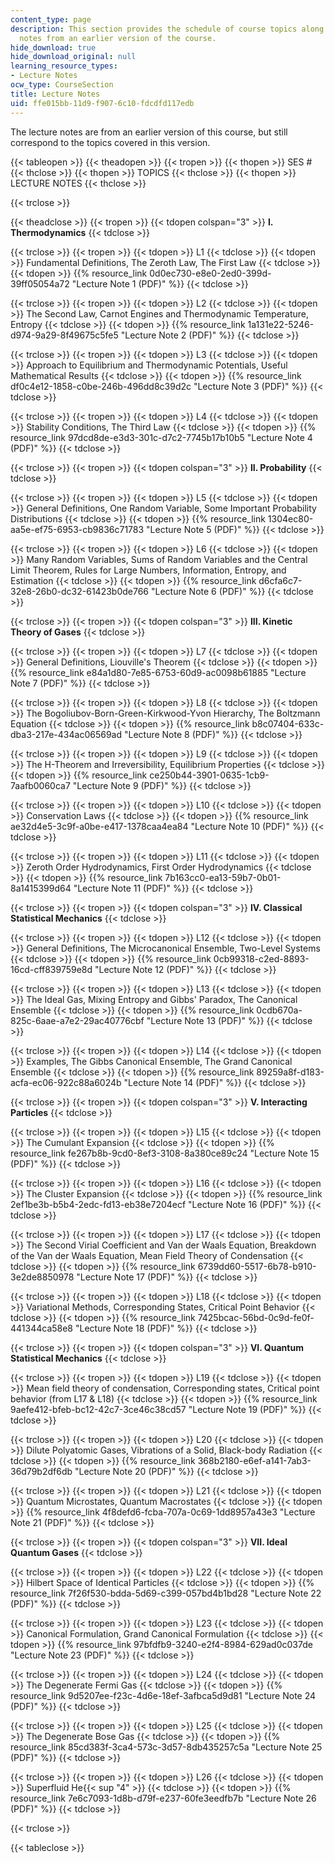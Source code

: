 ```yaml
---
content_type: page
description: This section provides the schedule of course topics along with lecture
  notes from an earlier version of the course.
hide_download: true
hide_download_original: null
learning_resource_types:
- Lecture Notes
ocw_type: CourseSection
title: Lecture Notes
uid: ffe015bb-11d9-f907-6c10-fdcdfd117edb
---
```


The lecture notes are from an earlier version of this course, but still correspond to the topics covered in this version.

{{< tableopen >}}
{{< theadopen >}}
{{< tropen >}}
{{< thopen >}}
SES #
{{< thclose >}}
{{< thopen >}}
TOPICS
{{< thclose >}}
{{< thopen >}}
LECTURE NOTES
{{< thclose >}}

{{< trclose >}}

{{< theadclose >}}
{{< tropen >}}
{{< tdopen colspan="3" >}}
**I. Thermodynamics**
{{< tdclose >}}

{{< trclose >}}
{{< tropen >}}
{{< tdopen >}}
L1
{{< tdclose >}}
{{< tdopen >}}
Fundamental Definitions, The Zeroth Law, The First Law
{{< tdclose >}}
{{< tdopen >}}
{{% resource_link 0d0ec730-e8e0-2ed0-399d-39ff05054a72 "Lecture Note 1 (PDF)" %}}
{{< tdclose >}}

{{< trclose >}}
{{< tropen >}}
{{< tdopen >}}
L2
{{< tdclose >}}
{{< tdopen >}}
The Second Law, Carnot Engines and Thermodynamic Temperature, Entropy
{{< tdclose >}}
{{< tdopen >}}
{{% resource_link 1a131e22-5246-d974-9a29-8f49675c5fe5 "Lecture Note 2 (PDF)" %}}
{{< tdclose >}}

{{< trclose >}}
{{< tropen >}}
{{< tdopen >}}
L3
{{< tdclose >}}
{{< tdopen >}}
Approach to Equilibrium and Thermodynamic Potentials, Useful Mathematical Results
{{< tdclose >}}
{{< tdopen >}}
{{% resource_link df0c4e12-1858-c0be-246b-496dd8c39d2c "Lecture Note 3 (PDF)" %}}
{{< tdclose >}}

{{< trclose >}}
{{< tropen >}}
{{< tdopen >}}
L4
{{< tdclose >}}
{{< tdopen >}}
Stability Conditions, The Third Law
{{< tdclose >}}
{{< tdopen >}}
{{% resource_link 97dcd8de-e3d3-301c-d7c2-7745b17b10b5 "Lecture Note 4 (PDF)" %}}
{{< tdclose >}}

{{< trclose >}}
{{< tropen >}}
{{< tdopen colspan="3" >}}
**II. Probability**
{{< tdclose >}}

{{< trclose >}}
{{< tropen >}}
{{< tdopen >}}
L5
{{< tdclose >}}
{{< tdopen >}}
General Definitions, One Random Variable, Some Important Probability Distributions
{{< tdclose >}}
{{< tdopen >}}
{{% resource_link 1304ec80-aa5e-ef75-6953-cb9836c71783 "Lecture Note 5 (PDF)" %}}
{{< tdclose >}}

{{< trclose >}}
{{< tropen >}}
{{< tdopen >}}
L6
{{< tdclose >}}
{{< tdopen >}}
Many Random Variables, Sums of Random Variables and the Central Limit Theorem, Rules for Large Numbers, Information, Entropy, and Estimation
{{< tdclose >}}
{{< tdopen >}}
{{% resource_link d6cfa6c7-32e8-26b0-dc32-61423b0de766 "Lecture Note 6 (PDF)" %}}
{{< tdclose >}}

{{< trclose >}}
{{< tropen >}}
{{< tdopen colspan="3" >}}
**III. Kinetic Theory of Gases**
{{< tdclose >}}

{{< trclose >}}
{{< tropen >}}
{{< tdopen >}}
L7
{{< tdclose >}}
{{< tdopen >}}
General Definitions, Liouville's Theorem
{{< tdclose >}}
{{< tdopen >}}
{{% resource_link e84a1d80-7e85-6753-60d9-ac0098b61885 "Lecture Note 7 (PDF)" %}}
{{< tdclose >}}

{{< trclose >}}
{{< tropen >}}
{{< tdopen >}}
L8
{{< tdclose >}}
{{< tdopen >}}
The Bogoliubov-Born-Green-Kirkwood-Yvon Hierarchy, The Boltzmann Equation
{{< tdclose >}}
{{< tdopen >}}
{{% resource_link b8c07404-633c-dba3-217e-434ac06569ad "Lecture Note 8 (PDF)" %}}
{{< tdclose >}}

{{< trclose >}}
{{< tropen >}}
{{< tdopen >}}
L9
{{< tdclose >}}
{{< tdopen >}}
The H-Theorem and Irreversibility, Equilibrium Properties
{{< tdclose >}}
{{< tdopen >}}
{{% resource_link ce250b44-3901-0635-1cb9-7aafb0060ca7 "Lecture Note 9 (PDF)" %}}
{{< tdclose >}}

{{< trclose >}}
{{< tropen >}}
{{< tdopen >}}
L10
{{< tdclose >}}
{{< tdopen >}}
Conservation Laws
{{< tdclose >}}
{{< tdopen >}}
{{% resource_link ae32d4e5-3c9f-a0be-e417-1378caa4ea84 "Lecture Note 10 (PDF)" %}}
{{< tdclose >}}

{{< trclose >}}
{{< tropen >}}
{{< tdopen >}}
L11
{{< tdclose >}}
{{< tdopen >}}
Zeroth Order Hydrodynamics, First Order Hydrodynamics
{{< tdclose >}}
{{< tdopen >}}
{{% resource_link 7b163cc0-ea13-59b7-0b01-8a1415399d64 "Lecture Note 11 (PDF)" %}}
{{< tdclose >}}

{{< trclose >}}
{{< tropen >}}
{{< tdopen colspan="3" >}}
**IV. Classical Statistical Mechanics**
{{< tdclose >}}

{{< trclose >}}
{{< tropen >}}
{{< tdopen >}}
L12
{{< tdclose >}}
{{< tdopen >}}
General Definitions, The Microcanonical Ensemble, Two-Level Systems
{{< tdclose >}}
{{< tdopen >}}
{{% resource_link 0cb99318-c2ed-8893-16cd-cff839759e8d "Lecture Note 12 (PDF)" %}}
{{< tdclose >}}

{{< trclose >}}
{{< tropen >}}
{{< tdopen >}}
L13
{{< tdclose >}}
{{< tdopen >}}
The Ideal Gas, Mixing Entropy and Gibbs' Paradox, The Canonical Ensemble
{{< tdclose >}}
{{< tdopen >}}
{{% resource_link 0cdb670a-825c-6aae-a7e2-29ac40776cbf "Lecture Note 13 (PDF)" %}}
{{< tdclose >}}

{{< trclose >}}
{{< tropen >}}
{{< tdopen >}}
L14
{{< tdclose >}}
{{< tdopen >}}
Examples, The Gibbs Canonical Ensemble, The Grand Canonical Ensemble
{{< tdclose >}}
{{< tdopen >}}
{{% resource_link 89259a8f-d183-acfa-ec06-922c88a6024b "Lecture Note 14 (PDF)" %}}
{{< tdclose >}}

{{< trclose >}}
{{< tropen >}}
{{< tdopen colspan="3" >}}
**V. Interacting Particles**
{{< tdclose >}}

{{< trclose >}}
{{< tropen >}}
{{< tdopen >}}
L15
{{< tdclose >}}
{{< tdopen >}}
The Cumulant Expansion
{{< tdclose >}}
{{< tdopen >}}
{{% resource_link fe267b8b-9cd0-8ef3-3108-8a380ce89c24 "Lecture Note 15 (PDF)" %}}
{{< tdclose >}}

{{< trclose >}}
{{< tropen >}}
{{< tdopen >}}
L16
{{< tdclose >}}
{{< tdopen >}}
The Cluster Expansion
{{< tdclose >}}
{{< tdopen >}}
{{% resource_link 2ef1be3b-b5b4-2edc-fd13-eb38e7204ecf "Lecture Note 16 (PDF)" %}}
{{< tdclose >}}

{{< trclose >}}
{{< tropen >}}
{{< tdopen >}}
L17
{{< tdclose >}}
{{< tdopen >}}
The Second Virial Coefficient and Van der Waals Equation, Breakdown of the Van der Waals Equation, Mean Field Theory of Condensation
{{< tdclose >}}
{{< tdopen >}}
{{% resource_link 6739dd60-5517-6b78-b910-3e2de8850978 "Lecture Note 17 (PDF)" %}}
{{< tdclose >}}

{{< trclose >}}
{{< tropen >}}
{{< tdopen >}}
L18
{{< tdclose >}}
{{< tdopen >}}
Variational Methods, Corresponding States, Critical Point Behavior
{{< tdclose >}}
{{< tdopen >}}
{{% resource_link 7425bcac-56bd-0c9d-fe0f-441344ca58e8 "Lecture Note 18 (PDF)" %}}
{{< tdclose >}}

{{< trclose >}}
{{< tropen >}}
{{< tdopen colspan="3" >}}
**VI. Quantum Statistical Mechanics**
{{< tdclose >}}

{{< trclose >}}
{{< tropen >}}
{{< tdopen >}}
L19
{{< tdclose >}}
{{< tdopen >}}
Mean field theory of condensation, Corresponding states, Critical point behavior (from L17 & L18)
{{< tdclose >}}
{{< tdopen >}}
{{% resource_link 9aefe412-bfeb-bc12-42c7-3ce46c38cd57 "Lecture Note 19 (PDF)" %}}
{{< tdclose >}}

{{< trclose >}}
{{< tropen >}}
{{< tdopen >}}
L20
{{< tdclose >}}
{{< tdopen >}}
Dilute Polyatomic Gases, Vibrations of a Solid, Black-body Radiation
{{< tdclose >}}
{{< tdopen >}}
{{% resource_link 368b2180-e6ef-a141-7ab3-36d79b2df6db "Lecture Note 20 (PDF)" %}}
{{< tdclose >}}

{{< trclose >}}
{{< tropen >}}
{{< tdopen >}}
L21
{{< tdclose >}}
{{< tdopen >}}
Quantum Microstates, Quantum Macrostates
{{< tdclose >}}
{{< tdopen >}}
{{% resource_link 4f8defd6-fcba-707a-0c69-1dd8957a43e3 "Lecture Note 21 (PDF)" %}}
{{< tdclose >}}

{{< trclose >}}
{{< tropen >}}
{{< tdopen colspan="3" >}}
**VII. Ideal Quantum Gases**
{{< tdclose >}}

{{< trclose >}}
{{< tropen >}}
{{< tdopen >}}
L22
{{< tdclose >}}
{{< tdopen >}}
Hilbert Space of Identical Particles
{{< tdclose >}}
{{< tdopen >}}
{{% resource_link 7f26f530-bdda-5d69-c399-057bd4b1bd28 "Lecture Note 22 (PDF)" %}}
{{< tdclose >}}

{{< trclose >}}
{{< tropen >}}
{{< tdopen >}}
L23
{{< tdclose >}}
{{< tdopen >}}
Canonical Formulation, Grand Canonical Formulation
{{< tdclose >}}
{{< tdopen >}}
{{% resource_link 97bfdfb9-3240-e2f4-8984-629ad0c037de "Lecture Note 23 (PDF)" %}}
{{< tdclose >}}

{{< trclose >}}
{{< tropen >}}
{{< tdopen >}}
L24
{{< tdclose >}}
{{< tdopen >}}
The Degenerate Fermi Gas
{{< tdclose >}}
{{< tdopen >}}
{{% resource_link 9d5207ee-f23c-4d6e-18ef-3afbca5d9d81 "Lecture Note 24 (PDF)" %}}
{{< tdclose >}}

{{< trclose >}}
{{< tropen >}}
{{< tdopen >}}
L25
{{< tdclose >}}
{{< tdopen >}}
The Degenerate Bose Gas
{{< tdclose >}}
{{< tdopen >}}
{{% resource_link 85cd383f-3ca4-573c-3d57-8db435257c5a "Lecture Note 25 (PDF)" %}}
{{< tdclose >}}

{{< trclose >}}
{{< tropen >}}
{{< tdopen >}}
L26
{{< tdclose >}}
{{< tdopen >}}
Superfluid He{{< sup "4" >}}
{{< tdclose >}}
{{< tdopen >}}
{{% resource_link 7e6c7093-1d8b-d79f-e237-60fe3eedfb7b "Lecture Note 26 (PDF)" %}}
{{< tdclose >}}

{{< trclose >}}

{{< tableclose >}}